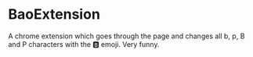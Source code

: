 # BaoExtension

A chrome extension which goes through the page and changes all b, p, B and P characters with the 🅱️ emoji. Very funny.
